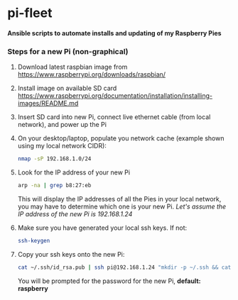 # pi-fleet

#### Ansible scripts to automate installs and updating of my Raspberry Pies

### Steps for a new Pi (non-graphical)

1. Download latest raspbian image from https://www.raspberrypi.org/downloads/raspbian/

1. Install image on available SD card https://www.raspberrypi.org/documentation/installation/installing-images/README.md

1. Insert SD card into new Pi, connect live ethernet cable (from local network), and power up the Pi

1. On your desktop/laptop, populate you network cache (example shown using my local network CIDR): 
    ```bash
    nmap -sP 192.168.1.0/24
    ```
    
1. Look for the IP address of your new Pi
    ```bash
    arp -na | grep b8:27:eb
    ```
   This will display the IP addresses of all the Pies in your local network, you may have to determine which one is your new Pi.
   *Let's assume the IP address of the new Pi is 192.168.1.24*   
   
1. Make sure you have generated your local ssh keys. If not:
    ```bash
    ssh-keygen
    ```
    
1. Copy your ssh keys onto the new Pi:
    ```bash
    cat ~/.ssh/id_rsa.pub | ssh pi@192.168.1.24 "mkdir -p ~/.ssh && cat >>  ~/.ssh/authorized_keys"
    ```
   You will be prompted for the password for the new Pi, **default: raspberry**
 